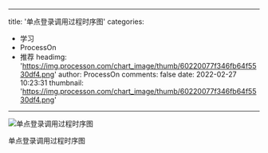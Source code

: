 
---
title: '单点登录调用过程时序图'
categories: 
 - 学习
 - ProcessOn
 - 推荐
headimg: 'https://img.processon.com/chart_image/thumb/60220077f346fb64f5530df4.png'
author: ProcessOn
comments: false
date: 2022-02-27 10:23:31
thumbnail: 'https://img.processon.com/chart_image/thumb/60220077f346fb64f5530df4.png'
---

<div>   
<img class="thumb" alt="单点登录调用过程时序图" src="https://img.processon.com/chart_image/thumb/60220077f346fb64f5530df4.png" referrerpolicy="no-referrer">
<p>单点登录调用过程时序图</p>  
</div>
            